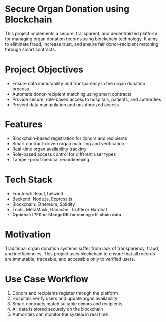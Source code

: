 # Secure Organ Donation using Blockchain

This project implements a secure, transparent, and decentralized platform for managing organ donation records using blockchain technology. It aims to eliminate fraud, increase trust, and ensure fair donor-recipient matching through smart contracts.

# Project Objectives
- Ensure data immutability and transparency in the organ donation process
- Automate donor-recipient matching using smart contracts
- Provide secure, role-based access to hospitals, patients, and authorities
- Prevent data manipulation and unauthorized access

# Features
- Blockchain-based registration for donors and recipients
- Smart contract-driven organ matching and verification
- Real-time organ availability tracking
- Role-based access control for different user types
- Tamper-proof medical recordkeeping

# Tech Stack
- Frontend: React,Tailwind  
- Backend: Node.js, Express.js  
- Blockchain: Ethereum, Solidity  
- Tools: MetaMask, Ganache, Truffle or Hardhat  
- Optional: IPFS or MongoDB for storing off-chain data

# Motivation
Traditional organ donation systems suffer from lack of transparency, fraud, and inefficiencies. This project uses blockchain to ensure that all records are immutable, traceable, and accessible only to verified users.

# Use Case Workflow
1. Donors and recipients register through the platform
2. Hospitals verify users and update organ availability
3. Smart contracts match suitable donors and recipients
4. All data is stored securely on the blockchain
5. Authorities can monitor the system in real time

